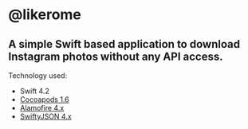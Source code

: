 # @likerome 

## A simple Swift based application to download Instagram photos without any API access.

Technology used:
* Swift 4.2
* [Cocoapods 1.6](https://cocoapods.org/)
* [Alamofire 4.x](https://github.com/Alamofire/Alamofire)
* [SwiftyJSON 4.x](https://github.com/SwiftyJSON/SwiftyJSON)